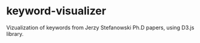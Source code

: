 # keyword-visualizer
Vizualization of keywords from Jerzy Stefanowski Ph.D papers, using D3.js library. 
